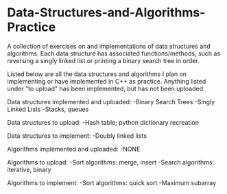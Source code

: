 # Data-Structures-and-Algorithms-Practice
A collection of exercises on and implementations of data structures and algorithms.
Each data structure has associated functions/methods, such as reversing a singly linked list or 
printing a binary search tree in order.

Listed below are all the data structures and algorithms I plan on implementing or have implemented in C++ as practice.
Anything listed under "to upload" has been implemented, but has not been uploaded.

Data structures implemented and uploaded: 
-Binary Search Trees
-Singly Linked Lists
-Stacks, queues

Data structures to upload:
-Hash table; python dictionary recreation

Data structures to implement:
-Doubly linked lists

Algorithms implemented and uploaded:
-NONE

Algorithms to upload:
-Sort algorithms: merge, insert
-Search algorithms: iterative, binary

Algorithms to implement:
-Sort algorithms: quick sort
-Maximum subarray
